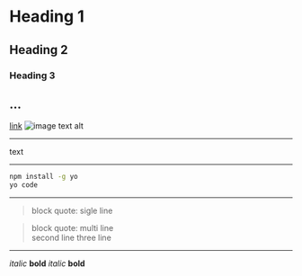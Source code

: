 # Heading 1
## Heading 2
### Heading 3
...
-----------------------------------------------------

[link](https://visualstudio.microsoft.com/)
![image text alt](~@assets/img_vscode_addToken_1)

-----------------------------------------------------

text

-----------------------------------------------------

```sh
npm install -g yo
yo code
```

-----------------------------------------------------

> block quote: sigle line

> block quote: multi line \
second line
three line

-----------------------------------------------------

_italic_
__bold__
*italic*
**bold**


